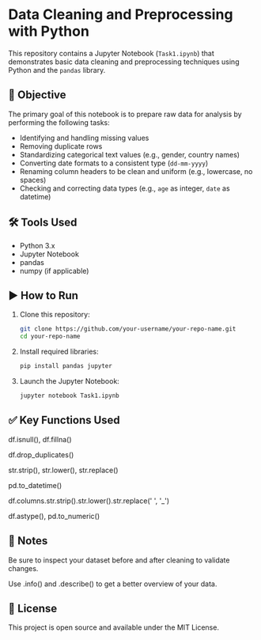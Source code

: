 # Data Cleaning and Preprocessing with Python

This repository contains a Jupyter Notebook (`Task1.ipynb`) that demonstrates basic data cleaning and preprocessing techniques using Python and the `pandas` library.

## 📌 Objective

The primary goal of this notebook is to prepare raw data for analysis by performing the following tasks:

- Identifying and handling missing values
- Removing duplicate rows
- Standardizing categorical text values (e.g., gender, country names)
- Converting date formats to a consistent type (`dd-mm-yyyy`)
- Renaming column headers to be clean and uniform (e.g., lowercase, no spaces)
- Checking and correcting data types (e.g., `age` as integer, `date` as datetime)

## 🛠 Tools Used

- Python 3.x
- Jupyter Notebook
- pandas
- numpy (if applicable)


## ▶️ How to Run

1. Clone this repository:
   ```bash
   git clone https://github.com/your-username/your-repo-name.git
   cd your-repo-name
2. Install required libraries:
    ```bash
    pip install pandas jupyter
    
3. Launch the Jupyter Notebook:
     ```bash
    jupyter notebook Task1.ipynb

## ✅ Key Functions Used

df.isnull(), df.fillna()

df.drop_duplicates()

str.strip(), str.lower(), str.replace()

pd.to_datetime()

df.columns.str.strip().str.lower().str.replace(' ', '_')

df.astype(), pd.to_numeric()

## 📌 Notes

Be sure to inspect your dataset before and after cleaning to validate changes.

Use .info() and .describe() to get a better overview of your data.

## 📃 License

This project is open source and available under the MIT License.
